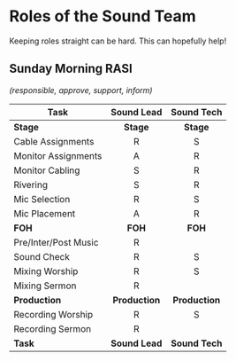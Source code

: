 # Roles of the Sound Team

Keeping roles straight can be hard. This can hopefully help!


## Sunday Morning RASI
*(responsible, approve, support, inform)*

| **Task** | **Sound Lead** | **Sound Tech** |
|---|:---:|:---:|
| **Stage** | **Stage** | **Stage** |
| Cable Assignments | R | S |
| Monitor Assignments | A | R |
| Monitor Cabling | S | R |
| Rivering | S | R |
| Mic Selection | R | S |
| Mic Placement | A | R |
| **FOH** | **FOH** | **FOH** |
| Pre/Inter/Post Music | R | |
| Sound Check | R | S |
| Mixing Worship | R | S |
| Mixing Sermon | R | |
| **Production** | **Production** | **Production** |
| Recording Worship | R | S |
| Recording Sermon | R | |
| **Task** | **Sound Lead** | **Sound Tech** |
